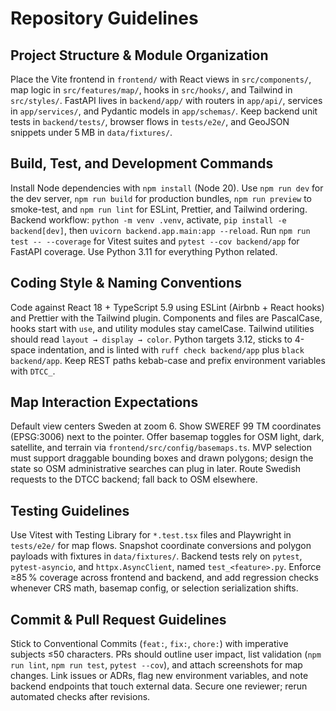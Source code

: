 # Repository Guidelines

## Project Structure & Module Organization
Place the Vite frontend in `frontend/` with React views in `src/components/`, map logic in `src/features/map/`, hooks in `src/hooks/`, and Tailwind in `src/styles/`. FastAPI lives in `backend/app/` with routers in `app/api/`, services in `app/services/`, and Pydantic models in `app/schemas/`. Keep backend unit tests in `backend/tests/`, browser flows in `tests/e2e/`, and GeoJSON snippets under 5 MB in `data/fixtures/`.

## Build, Test, and Development Commands
Install Node dependencies with `npm install` (Node 20). Use `npm run dev` for the dev server, `npm run build` for production bundles, `npm run preview` to smoke-test, and `npm run lint` for ESLint, Prettier, and Tailwind ordering. Backend workflow: `python -m venv .venv`, activate, `pip install -e backend[dev]`, then `uvicorn backend.app.main:app --reload`. Run `npm run test -- --coverage` for Vitest suites and `pytest --cov backend/app` for FastAPI coverage. Use Python 3.11 for everything Python related.

## Coding Style & Naming Conventions
Code against React 18 + TypeScript 5.9 using ESLint (Airbnb + React hooks) and Prettier with the Tailwind plugin. Components and files are PascalCase, hooks start with `use`, and utility modules stay camelCase. Tailwind utilities should read `layout → display → color`. Python targets 3.12, sticks to 4-space indentation, and is linted with `ruff check backend/app` plus `black backend/app`. Keep REST paths kebab-case and prefix environment variables with `DTCC_`.

## Map Interaction Expectations
Default view centers Sweden at zoom 6. Show SWEREF 99 TM coordinates (EPSG:3006) next to the pointer. Offer basemap toggles for OSM light, dark, satellite, and terrain via `frontend/src/config/basemaps.ts`. MVP selection must support draggable bounding boxes and drawn polygons; design the state so OSM administrative searches can plug in later. Route Swedish requests to the DTCC backend; fall back to OSM elsewhere.

## Testing Guidelines
Use Vitest with Testing Library for `*.test.tsx` files and Playwright in `tests/e2e/` for map flows. Snapshot coordinate conversions and polygon payloads with fixtures in `data/fixtures/`. Backend tests rely on `pytest`, `pytest-asyncio`, and `httpx.AsyncClient`, named `test_<feature>.py`. Enforce ≥85 % coverage across frontend and backend, and add regression checks whenever CRS math, basemap config, or selection serialization shifts.

## Commit & Pull Request Guidelines
Stick to Conventional Commits (`feat:`, `fix:`, `chore:`) with imperative subjects ≤50 characters. PRs should outline user impact, list validation (`npm run lint`, `npm run test`, `pytest --cov`), and attach screenshots for map changes. Link issues or ADRs, flag new environment variables, and note backend endpoints that touch external data. Secure one reviewer; rerun automated checks after revisions.
